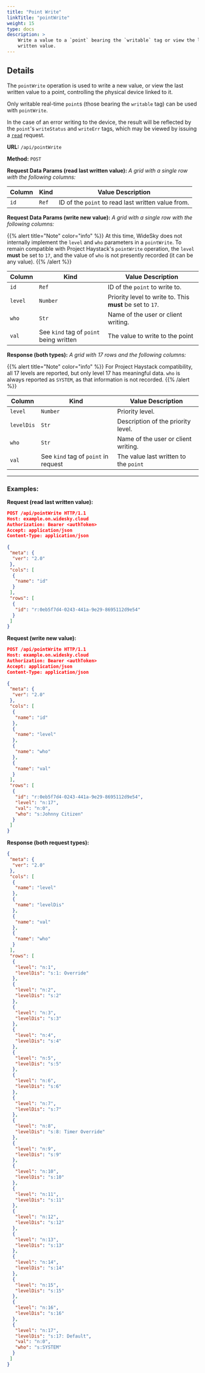 ```yaml
---
title: "Point Write"
linkTitle: "pointWrite"
weight: 15
type: docs
description: >
    Write a value to a `point` bearing the `writable` tag or view the last
    written value.
---
```


## Details

The `pointWrite` operation is used to write a new value, or view the last written value to a point, controlling the physical device linked to it.

Only writable real-time `point`s (those bearing the `writable` tag) can be used with `pointWrite`.

In the case of an error writing to the device, the result will be reflected by the `point`'s `writeStatus` and `writeErr` tags, which may be viewed by issuing a [`read`](../read) request.

**URL:** `/api/pointWrite`

**Method:** `POST`

**Request Data Params (read last written value):** *A grid with a single row with the following columns:*

|Column|Kind|Value Description|
|------|----|-----------------|
|`id`|`Ref`|ID of the `point` to read last written value from.|

**Request Data Params (write new value):** *A grid with a single row with the following columns:*

{{% alert title="Note"  color="info" %}}
At this time, WideSky does not internally implement the `level` and `who` parameters in a `pointWrite`.  To remain compatible with Project Haystack's `pointWrite` operation, the `level` **must** be set to `17`, and the value of `who` is not presently recorded (it can be any value).
{{% /alert %}}

|Column|Kind|Value Description|
|------|----|-----------------|
|`id`|`Ref`|ID of the `point` to write to.|
|`level`|`Number`|Priority level to write to.  This **must** be set to `17`.|
|`who`|`Str`|Name of the user or client writing.|
|`val`|See `kind` tag of `point` being written|The value to write to the point|

**Response (both types):** *A grid with 17 rows and the following columns:*

{{% alert title="Note"  color="info" %}}
For Project Haystack compatibility, all 17 levels are reported, but only level 17 has meaningful data.  `who` is always reported as `SYSTEM`, as that information is not recorded.
{{% /alert %}}

|Column|Kind|Value Description|
|------|----|-----------------|
|`level`|`Number`|Priority level.|
|`levelDis`|`Str`|Description of the priority level.|
|`who`|`Str`|Name of the user or client writing.|
|`val`|See `kind` tag of `point` in request|The value last written to the `point`|

---
### Examples:

**Request (read last written value):**
```json
POST /api/pointWrite HTTP/1.1
Host: example.on.widesky.cloud
Authorization: Bearer <authToken>
Accept: application/json
Content-Type: application/json
  
{
 "meta": {
  "ver": "2.0"
 },
 "cols": [
  {
   "name": "id"
  }
 ],
 "rows": [
  {
   "id": "r:0eb5f7d4-0243-441a-9e29-8695112d9e54"
  }
 ]
}
```

**Request (write new value):**
```json
POST /api/pointWrite HTTP/1.1
Host: example.on.widesky.cloud
Authorization: Bearer <authToken>
Accept: application/json
Content-Type: application/json
  
{
 "meta": {
  "ver": "2.0"
 },
 "cols": [
  {
   "name": "id"
  },
  {
   "name": "level"
  },
  {
   "name": "who"
  },
  {
   "name": "val"
  }
 ],
 "rows": [
  {
   "id": "r:0eb5f7d4-0243-441a-9e29-8695112d9e54",
   "level": "n:17",
   "val": "n:0",
   "who": "s:Johnny Citizen"
  }
 ]
}
```

**Response (both request types):**
```json
{
 "meta": {
  "ver": "2.0"
 },
 "cols": [
  {
   "name": "level"
  },
  {
   "name": "levelDis"
  },
  {
   "name": "val"
  },
  {
   "name": "who"
  }
 ],
 "rows": [
  {
   "level": "n:1",
   "levelDis": "s:1: Override"
  },
  {
   "level": "n:2",
   "levelDis": "s:2"
  },
  {
   "level": "n:3",
   "levelDis": "s:3"
  },
  {
   "level": "n:4",
   "levelDis": "s:4"
  },
  {
   "level": "n:5",
   "levelDis": "s:5"
  },
  {
   "level": "n:6",
   "levelDis": "s:6"
  },
  {
   "level": "n:7",
   "levelDis": "s:7"
  },
  {
   "level": "n:8",
   "levelDis": "s:8: Timer Override"
  },
  {
   "level": "n:9",
   "levelDis": "s:9"
  },
  {
   "level": "n:10",
   "levelDis": "s:10"
  },
  {
   "level": "n:11",
   "levelDis": "s:11"
  },
  {
   "level": "n:12",
   "levelDis": "s:12"
  },
  {
   "level": "n:13",
   "levelDis": "s:13"
  },
  {
   "level": "n:14",
   "levelDis": "s:14"
  },
  {
   "level": "n:15",
   "levelDis": "s:15"
  },
  {
   "level": "n:16",
   "levelDis": "s:16"
  },
  {
   "level": "n:17",
   "levelDis": "s:17: Default",
   "val": "n:0",
   "who": "s:SYSTEM"
  }
 ]
}
```
